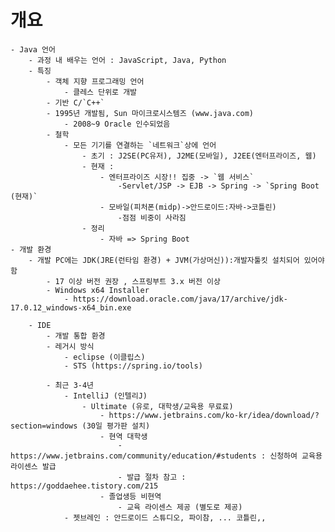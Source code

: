 # 개요
    - Java 언어
        - 과정 내 배우는 언어 : JavaScript, Java, Python
        - 특징
            - 객체 지향 프로그래밍 언어
                - 클레스 단위로 개발
            - 기반 C/`C++`
            - 1995년 개발됨, Sun 마이크로시스템즈 (www.java.com)
                - 2008~9 Oracle 인수되었음
            - 철학
                - 모든 기기를 연결하는 `네트워크`상에 언어
                    - 초기 : J2SE(PC유저), J2ME(모바일), J2EE(엔터프라이즈, 웹)
                    - 현재 : 
                        - 엔터프라이즈 시장!! 집중 -> `웹 서비스`
                            -Servlet/JSP -> EJB -> Spring -> `Spring Boot (현재)`
                        - 모바일(피처폰(midp)->안드로이드:자바->코틀린)
                            -점점 비중이 사라짐
                    - 정리
                        - 자바 => Spring Boot
    - 개발 환경
        - 개발 PC에는 JDK(JRE(런타임 환경) + JVM(가상머신)):개발자툴킷 설치되어 있어야함
            - 17 이상 버전 권장 , 스프링부트 3.x 버전 이상
            - Windows x64 Installer
                - https://download.oracle.com/java/17/archive/jdk-17.0.12_windows-x64_bin.exe  

        - IDE
            - 개발 통합 환경
            - 레거시 방식 
                - eclipse (이클립스) 
                - STS (https://spring.io/tools)
                
            - 최근 3-4년  
                - IntelliJ (인텔리J)
                    - Ultimate (유로, 대학생/교육용 무료료)
                        - https://www.jetbrains.com/ko-kr/idea/download/?section=windows (30일 평가판 설치)
                        - 현역 대학생
                            - https://www.jetbrains.com/community/education/#students : 신청하여 교육용 라이센스 발급
                            - 발급 절차 참고 : https://goddaehee.tistory.com/215
                        - 졸업생등 비현역
                            - 교육 라이센스 제공 (별도로 제공)
                - 젯브레인 : 안드로이드 스튜디오, 파이참, ... 코틀린,,  
                        
